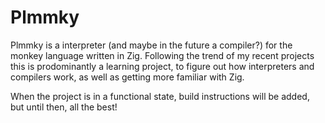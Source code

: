 # Plmmky

Plmmky is a interpreter (and maybe in the future a compiler?) for the
monkey language written in Zig. Following the trend of my recent projects
this is prodominantly a learning project, to figure out how interpreters
and compilers work, as well as getting more familiar with Zig.

When the project is in a functional state, build instructions will be added,
but until then, all the best!
